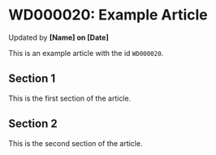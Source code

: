 # WD000020: Example Article #
Updated by **[Name] on [Date]**

This is an example article with the id `WD000020`.

## Section 1

This is the first section of the article.

## Section 2

This is the second section of the article.
